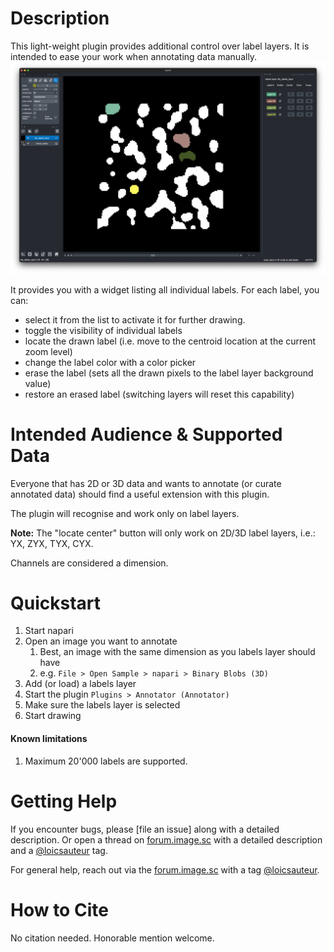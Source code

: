 # Description

This light-weight plugin provides additional control over label layers.
It is intended to ease your work when annotating data manually.
![Example screenshot](https://github.com/loicsauteur/napari-annotator/blob/main/resources/image1.png?raw=true)

It provides you with a widget listing all individual labels.
For each label, you can:
- select it from the list to activate it for further drawing.
- toggle the visibility of individual labels
- locate the drawn label (i.e. move to the centroid location at the current zoom level)
- change the label color with a color picker
- erase the label (sets all the drawn pixels to the label layer background value)
- restore an erased label (switching layers will reset this capability)

# Intended Audience & Supported Data

Everyone that has 2D or 3D data and wants to annotate (or curate annotated data)
should find a useful extension with this plugin.

The plugin will recognise and work only on label layers.

**Note:**
The "locate center" button will only work on 2D/3D label layers, i.e.: YX, ZYX, TYX, CYX.

Channels are considered a dimension.

# Quickstart

1. Start napari
2. Open an image you want to annotate
   1. Best, an image with the same dimension as you labels layer should have
   2. e.g. ``File > Open Sample > napari > Binary Blobs (3D)``
3. Add (or load) a labels layer
4. Start the plugin ``Plugins > Annotator (Annotator)``
5. Make sure the labels layer is selected
6. Start drawing

#### Known limitations
1. Maximum 20'000 labels are supported.

# Getting Help

If you encounter bugs, please [file an issue] along with a detailed description.
Or open a thread on [forum.image.sc](https://forum.image.sc) with a detailed description
and a [@loicsauteur](https://github.com/loicsauteur) tag.

For general help, reach out via the [forum.image.sc](https://forum.image.sc) with a tag [@loicsauteur](https://github.com/loicsauteur).

# How to Cite

No citation needed. Honorable mention welcome.
